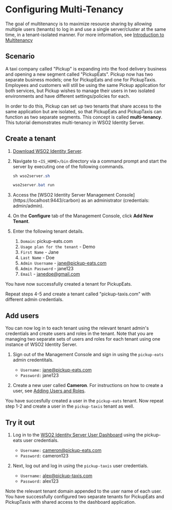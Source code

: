 # Configuring Multi-Tenancy

The goal of multitenancy is to maximize resource sharing by allowing multiple users (tenants) to log in and use a single server/cluster at the same time, in a tenant-isolated manner. For more information, see [Introduction to Multitenancy](../../administer/introduction-to-multitenancy)

## Scenario

A taxi company called "Pickup" is expanding into the food delivery business and opening a new segment called "PickupEats". Pickup now has two separate business models; one for PickupEats and one for PickupTaxis. Employees and customers will still be using the same Pickup application for both services, but Pickup wishes to manage their users in two isolated environments and have different settings/policies for each. 

In order to do this, Pickup can set up two tenants that share access to the same application but are isolated, so that PickupEats and PickupTaxis can function as two separate segments. This concept is called **multi-tenancy**.  This tutorial demonstrates multi-tenancy in WSO2 Identity Server. 

## Create a tenant

1. [Download WSO2 Identity Server](https://wso2.com/identity-and-access-management/).

2. Navigate to `<IS_HOME>/bin` directory via a command prompt and start the server by executing one of the following commands.

    ``` java tab="Linux/MacOS"
    sh wso2server.sh
    ```

    ``` java tab="Windows"
    wso2server.bat run
    ```

3. Access the [WSO2 Identity Server Management Console] (https://localhost:9443/carbon) as an administrator (credentials: admin/admin).

4. On the **Configure** tab of the Management Console, click **Add New Tenant**. 

5. Enter the following tenant details.
    1. `Domain`: pickup-eats.com
    2. `Usage plan for the tenant` - Demo
    3. `First Name` - Jane
    4. `Last Name` - Doe
    5. `Admin Username` - jane@pickup-eats.com
    6. `Admin Password` - jane123
    7. `Email` - janedoe@gmail.com

You have now successfully created a tenant for PickupEats. 
    
Repeat steps 4-5 and create a tenant called "pickup-taxis.com" with different admin credentials. 

## Add users

You can now log in to each tenant using the relevant tenant admin's credentials and create users and roles in the tenant. Note that you are managing two separate sets of users and roles for each tenant using one instance of WSO2 Identity Server.

1. Sign out of the Management Console and sign in using the `pickup-eats` admin credentitals.

    - `Username:` jane@pickup-eats.com
    - `Password:` jane123

2. Create a new user called **Cameron**. For instructions on how to create a user, see [Adding Users and Roles](../../learn/adding-users-and-roles#create-a-user). 

You have succesfully created a user in the `pickup-eats` tenant. Now repeat step 1-2 and create a user in the `pickup-taxis` tenant as well. 

## Try it out

1. Log in to the [WSO2 Identity Server User Dashboard](https://localhost:9443/dashboard) using the pickup-eats user credentials.

    - `Username:` cameron@pickup-eats.com
    - `Password:` cameron123

2. Next, log out and log in using the `pickup-taxis` user credentials. 

    - `Username:` alex@pickup-taxis.com
    - `Password:` alex123

Note the relevant tenant domain appended to the user name of each user. You have successfully configured two separate tenants for PickupEats and PickupTaxis with shared access to the dashboard application.






